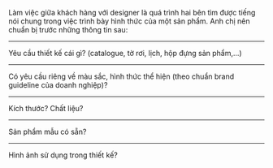Làm việc giữa khách hàng với designer là quá trình hai bên tìm được tiếng nói chung trong việc trình bày hình thức của một sản phẩm. Anh chị nên chuẩn bị trước những thông tin sau:

---

Yêu cầu thiết kế cái gì? (catalogue, tờ rơi, lịch, hộp đựng sản phẩm,...)

---

Có yêu cầu riêng về màu sắc, hình thức thể hiện (theo chuẩn brand guideline của doanh nghiệp)?

---

Kích thước? Chất liệu?

---

Sản phẩm mẫu có sẵn?

---

Hình ảnh sử dụng trong thiết kế?